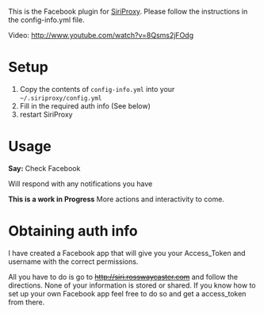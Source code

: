 This is the Facebook plugin for [SiriProxy](https://github.com/plamoni/SiriProxy). Please follow the instructions in the config-info.yml file.

Video: http://www.youtube.com/watch?v=8Qsms2jFOdg

# Setup

1. Copy the contents of `config-info.yml` into your `~/.siriproxy/config.yml`
2. Fill in the required auth info (See below)
3. restart SiriProxy

# Usage
**Say:** Check Facebook

Will respond with any notifications you have

**This is a work in Progress**
More actions and interactivity to come.

# Obtaining auth info

I have created a Facebook app that will give you your Access_Token and username with the correct permissions.

All you have to do is go to ~~http://siri.rosswaycaster.com~~ and follow the directions. None of your information is stored or shared. If you know how to set up your own Facebook app feel free to do so and get a access_token from there.